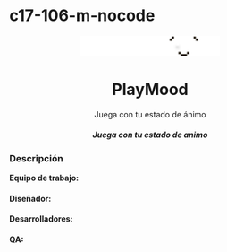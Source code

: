 # c17-106-m-nocode
<p align="center">
  <img src="Logo PLaymood.png" alt="" width="250">
  <h1 align="center">PlayMood</h1>
  <p align="center">Juega con tu estado de ánimo</p>
  <h5 align="center">Juega con tu estado de animo</h5>
</p>



### Descripción


**Equipo de trabajo:**

#### Diseñador:

#### Desarrolladores:

#### QA:
